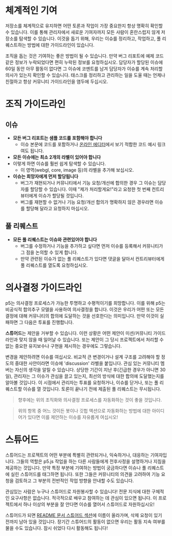 # 체계적인 기여
저장소를 체계적으로 유지하면 어떤 토론과 작업이 가장 중요한지 항상 명확히 확인할 수 있습니다. 이를 통해 관리자에서 새로운 기여자까지 모든 사람이 혼란스럽지 않게 저장소를 탐색할 수 있습니다. 이것을 돕기 위해, 우리는 이슈를 정리하고, 작업하고, 풀 리퀘스트하는 방법에 대한 가이드라인이 있습니다.

조직을 돕는 것은 기여하는 좋은 방법이 될 수 있습니다. 만약 버그 리포트에 예제 코드 같은 정보가 누락되었다면 편히 누락된 정보를 요청하십시오. 담당자가 할당된 이슈에 60일 동안 아무 활동이 없다면 그 이슈에 코멘트를 남겨 담당자가 이슈를 계속 처리할 의사가 있는지 확인할 수 있습니다. 태스크를 정리하고 관리하는 일을 도울 때는 언제나 친절하고 항상 커뮤니티 가이드라인을 염두에 두십시오.



# 조직 가이드라인

## 이슈
- **모든 버그 리포트는 샘플 코드를 포함해야 합니다**
  - 이슈 본문에 코드를 포함하거나 [온라인 에디터](editor.p5js.org)에서 보기 적합한 코드 예시 링크여도 됩니다.
- **모든 이슈에는 최소 2개의 라벨이 있어야 합니다**
- 이렇게 하면 이슈를 훨씬 쉽게 탐색할 수 있습니다. 
  - 이 영역(webgl, core, image 등)의 라벨을 추가해 보십시오. 
- **이슈는 희망자에게 먼저 할당됩니다**
  - 버그가 재현되거나 커뮤니티에서 기능 요청/개선에 합의한 경우 그 이슈는 담당자를 할당할 수 있습니다. 이때 "제가 처리할게요!"라고 요청한 첫 번째 컨트리뷰터에게 이슈가 할당될 것입니다.
  - 버그를 재현할 수 없거나 기능 요청/개선 합의가 명확하지 않은 경우라면 이슈를 할당해 달라고 요청하지 마십시오.

## 풀 리퀘스트
- **모든 풀 리퀘스트는 이슈와 관련있어야 합니다**
  - 버그를 수정하거나 기능을 추가하고 싶다면 먼저 이슈를 등록해서 커뮤니티가 그 점을 논의할 수 있게 합니다.
  - 만약 관련된 이슈가 없는 풀 리퀘스트가 있다면 댓글을 달아서 컨트리뷰터에게 풀 리퀘스트를 열도록 요청하십시오.



# 의사결정 가이드라인

p5는 의사결정 프로세스가 가능한 투명하고 수평적이기를 희망합니다. 이를 위해 p5는 비공식적 합의추구 모델을 사용하여 의사결정을 합니다. 이것은 우리가 어떤 또는 모든 결정에 대해 커뮤니티의 합의에 도달하는 것을 선호한다는 의미입니다. 만약 이것이 실패하면 그 다음은 투표를 진행합니다.

**스튜어드**는 제안을 거부할 수 있습니다. 이런 상황은 어떤 제안이 미션/커뮤니티 가이드라인과 맞지 않을 때 일어날 수 있습니다. 또는 제안이 그 당시 프로젝트에서 처리할 수 없는 중요한 유지보수나 구현을 제시하는 경우에도 그렇습니다.

변경을 제안하려면 이슈를 여십시오. 비교적 큰 변경이거나 설계 구조를 고려해야 할 정도의 중대한 사안이라면 이슈에 'discussion' 라벨을 붙입니다. 관심 있는 커뮤니티 멤버는 자신의 생각을 알릴 수 있습니다. 상당한 기간이 지난 후(긴급한 경우가 아니면 30일), 관리자는 그 이슈가 관심을 끌고 있는지, 최선의 방식에 대한 합의에 도달했는지를 알아볼 것입니다. 이 시점에서 관리자는 투표를 요청하거나, 이슈를 닫거나, 또는 풀 리퀘스트할 이슈를 열 것입니다. 토론이 끝나기 전에 제출된 풀 리퀘스트는 무시됩니다.

> 향후에는 위의 조직화와 의사결정 프로세스를 자동화하는 것이 좋을 것입니다.

> 위의 항목 중 어느 것이든 봇이나 깃헙 액션으로 자동화하는 방법에 대한 아이디어가 있다면 이를 제안하는 이슈를 자유롭게 여십시오! 



# 스튜어드

스튜어드는 프로젝트의 어떤 부분에 특별히 관련되거나, 익숙하거나, 대응하는 기여자입니다. 그들의 역할은 p5.js 작업을 하는 다른 사람들에게 전후사정을 설명하거나 지침을 제공하는 것입니다. 만약 특정 부분에 기여하는 방법이 궁금하다면 이슈나 풀 리퀘스트에 실린 스튜어드를 태그하면 됩니다. 또한 그들은 커뮤니티의 의견을 고려하여 기능 요청을 검토하고 그 부분의 전반적인 작업 방향을 안내할 수도 있습니다.

관심있는 사람은 누구나 스튜어드로 자원봉사할 수 있습니다! 전문 지식에 대한 구체적인 요구사항은 없습니다. 적극적으로 배우고 참여하는 데 관심이 있으면 됩니다. 이 프로젝트에서 하나 이상의 부분을 잘 안다면 이슈를 열어서 스튜어드로 자원하십시오!

스튜어드가 되면 [README 문서 스튜어드 섹션](https://github.com/processing/p5.js#stewards)에 이름이 올라가며, 삭제 요청이 있기 전까지 남아 있을 것입니다. 장기간 스튜어드의 활동이 없으면 우리는 활동 지속 여부를 물을 수도 있습니다. 잠시 쉬었다 다시 활동해도 됩니다!
